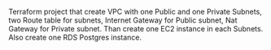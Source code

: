 Terraform project that create VPC with one Public and one Private Subnets, two Route table for subnets, Internet Gateway for Public subnet, Nat Gateway for Private subnet. Than create one EC2 instance in each Subnets. Also create one RDS Postgres instance. 
